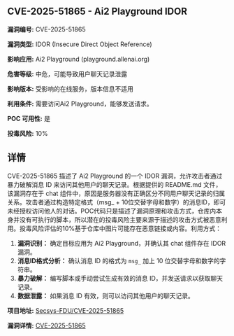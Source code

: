 ## CVE-2025-51865 - Ai2 Playground IDOR

**漏洞编号:** CVE-2025-51865

**漏洞类型:** IDOR (Insecure Direct Object Reference)

**影响应用:** Ai2 Playground (playground.allenai.org)

**危害等级:** 中危，可能导致用户聊天记录泄露

**影响版本:** 受影响的在线服务，版本信息不适用

**利用条件:** 需要访问Ai2 Playground，能够发送请求。

**POC 可用性:** 是

**投毒风险:** 10%

## 详情

CVE-2025-51865 描述了 Ai2 Playground 的一个 IDOR 漏洞，允许攻击者通过暴力破解消息 ID 来访问其他用户的聊天记录。根据提供的 README.md 文件，该漏洞存在于 chat 组件中，原因是服务器没有正确区分不同用户聊天记录的归属关系。攻击者通过构造特定格式（msg_ + 10位交替字母和数字）的消息ID，即可未经授权访问他人的对话。POC代码只是描述了漏洞原理和攻击方式，仓库内本身并没有可执行的脚本，所以潜在的投毒风险主要来源于描述的攻击方式被恶意利用。投毒风险评估的10%基于仓库中图片可能存在恶意链接或内容。利用方式：

1.  **漏洞识别：** 确定目标应用为 Ai2 Playground，并确认其 chat 组件存在 IDOR 漏洞。
2.  **消息ID格式分析：**  确认消息 ID 的格式为 `msg_` 加上 10 位交替字母和数字的字符串。
3.  **暴力破解：**  编写脚本或手动尝试生成有效的消息 ID，并发送请求以获取聊天记录。
4.  **数据泄露：**  如果消息 ID 有效，则可以访问其他用户的聊天记录。

**项目地址:** [Secsys-FDU/CVE-2025-51865](https://github.com/Secsys-FDU/CVE-2025-51865)

**漏洞详情:** [CVE-2025-51865](https://nvd.nist.gov/vuln/detail/CVE-2025-51865)